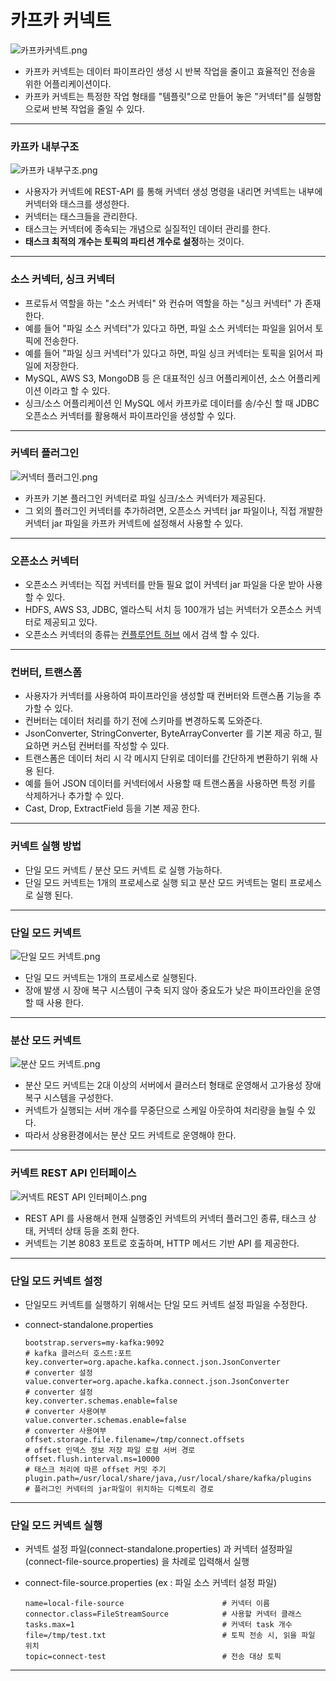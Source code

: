 # 카프카 커넥트

![카프카커넥트.png](img/section9/카프카커넥트.png)

- 카프카 커넥트는 데이터 파이프라인 생성 시 반복 작업을 줄이고 효율적인 전송을 위한 어플리케이션이다.
- 카프카 커넥트는 특정한 작업 형태를 "템플릿"으로 만들어 놓은 "커넥터"를 실행함으로써 반복 작업을 줄일 수 있다.

***
### 카프카 내부구조

![카프카 내부구조.png](img/section9/카프카%20내부구조.png)

- 사용자가 커넥트에 REST-API 를 통해 커넥터 생성 명령을 내리면 커넥트는 내부에 커넥터와 태스크를 생성한다.
- 커넥터는 태스크들을 관리한다.
- 태스크는 커넥터에 종속되는 개념으로 실질적인 데이터 관리를 한다.
- **태스크 최적의 개수는 토픽의 파티션 개수로 설정**하는 것이다.

***
### 소스 커넥터, 싱크 커넥터

- 프로듀서 역할을 하는 "소스 커넥터" 와 컨슈머 역할을 하는 "싱크 커넥터" 가 존재한다.
- 예를 들어 "파일 소스 커넥터"가 있다고 하면, 파일 소스 커넥터는 파일을 읽어서 토픽에 전송한다.
- 예를 들어 "파일 싱크 커넥터"가 있다고 하면, 파일 싱크 커넥터는 토픽을 읽어서 파일에 저장한다.
- MySQL, AWS S3, MongoDB 등 은 대표적인 싱크 어플리케이션, 소스 어플리케이션 이라고 할 수 있다.
- 싱크/소스 어플리케이션 인 MySQL 에서 카프카로 데이터를 송/수신 할 때 JDBC 오픈소스 커넥터를 활용해서 파이프라인을 생성할 수 있다.

***
### 커넥터 플러그인

![커넥터 플러그인.png](img/section9/커넥터%20플러그인.png)

- 카프카 기본 플러그인 커넥터로 파일 싱크/소스 커넥터가 제공된다.
- 그 외의 플러그인 커넥터를 추가하려면, 오픈소스 커넥터 jar 파일이나, 직접 개발한 커넥터 jar 파일을 카프카 커넥트에 설정해서 사용할 수 있다.

***
### 오픈소스 커넥터

- 오픈소스 커넥터는 직접 커넥터를 만들 필요 없이 커넥터 jar 파일을 다운 받아 사용할 수 있다.
- HDFS, AWS S3, JDBC, 엘라스틱 서치 등 100개가 넘는 커넥터가 오픈소스 커넥터로 제공되고 있다.
- 오픈소스 커넥터의 종류는 [컨플루언트 허브](https://www.confluent.io/hub) 에서 검색 할 수 있다.

***
### 컨버터, 트랜스폼

- 사용자가 커넥터를 사용하여 파이프라인을 생성할 때 컨버터와 트랜스폼 기능을 추가할 수 있다.
- 컨버터는 데이터 처리를 하기 전에 스키마를 변경하도록 도와준다.
- JsonConverter, StringConverter, ByteArrayConverter 를 기본 제공 하고, 필요하면 커스텀 컨버터를 작성할 수 있다.
- 트랜스폼은 데이터 처리 시 각 메시지 단위로 데이터를 간단하게 변환하기 위해 사용 된다.
- 예를 들어 JSON 데이터를 커넥터에서 사용할 때 트랜스폼을 사용하면 특정 키를 삭제하거나 추가할 수 있다.
- Cast, Drop, ExtractField 등을 기본 제공 한다.

***
### 커넥트 실행 방법

- 단일 모드 커넥트 / 분산 모드 커넥트 로 실행 가능하다.
- 단일 모드 커넥트는 1개의 프로세스로 실행 되고 분산 모드 커넥트는 멀티 프로세스로 실행 된다.

***
### 단일 모드 커넥트

![단일 모드 커넥트.png](img/section9/단일%20모드%20커넥트.png)

- 단일 모드 커넥트는 1개의 프로세스로 실행된다.
- 장애 발생 시 장애 복구 시스템이 구축 되지 않아 중요도가 낮은 파이프라인을 운영할 때 사용 한다.

***
### 분산 모드 커넥트

![분산 모드 커넥트.png](img/section9/분산%20모드%20커넥트.png)

- 분산 모드 커넥트는 2대 이상의 서버에서 클러스터 형태로 운영해서 고가용성 장애 복구 시스템을 구성한다.
- 커넥트가 실행되는 서버 개수를 무중단으로 스케일 아웃하여 처리량을 늘릴 수 있다.
- 따라서 상용환경에서는 분산 모드 커넥트로 운영해야 한다.

***
### 커넥트 REST API 인터페이스

![커넥트 REST API 인터페이스.png](img/section9/커넥트%20REST%20API%20인터페이스.png)

- REST API 를 사용해서 현재 실행중인 커넥트의 커넥터 플러그인 종류, 태스크 상태, 커넥터 상태 등을 조회 한다.
- 커넥트는 기본 8083 포트로 호출하며, HTTP 메서드 기반 API 를 제공한다.

***
### 단일 모드 커넥트 설정

- 단일모드 커넥트를 실행하기 위해서는 단일 모드 커넥트 설정 파일을 수정한다.
- connect-standalone.properties

    ```properties
    bootstrap.servers=my-kafka:9092                                     # kafka 클러스터 호스트:포트
    key.converter=org.apache.kafka.connect.json.JsonConverter           # converter 설정 
    value.converter=org.apache.kafka.connect.json.JsonConverter         # converter 설정
    key.converter.schemas.enable=false                                  # converter 사용여부
    value.converter.schemas.enable=false                                # converter 사용여부
    offset.storage.file.filename=/tmp/connect.offsets                   # offset 인덱스 정보 저장 파일 로컬 서버 경로
    offset.flush.interval.ms=10000                                      # 태스크 처리에 따른 offset 커밋 주기
    plugin.path=/usr/local/share/java,/usr/local/share/kafka/plugins    # 플러그인 커넥터의 jar파일이 위치하는 디렉토리 경로
    ```

***
### 단일 모드 커넥트 실행

- 커넥트 설정 파일(connect-standalone.properties) 과 커넥터 설정파일(connect-file-source.properties) 을 차례로 입력해서 실행
- connect-file-source.properties (ex : 파일 소스 커넥터 설정 파일)

    ```properties
    name=local-file-source                      # 커넥터 이름
    connector.class=FileStreamSource            # 사용할 커넥터 클래스
    tasks.max=1                                 # 커넥터 task 개수
    file=/tmp/test.txt                          # 토픽 전송 시, 읽을 파일 위치
    topic=connect-test                          # 전송 대상 토픽
    ```
  
***
### 